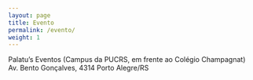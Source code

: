 ```yaml
---
layout: page
title: Evento
permalink: /evento/
weight: 1
---
```


Palatu’s Eventos
(Campus da PUCRS, em frente ao Colégio Champagnat)
Av. Bento Gonçalves, 4314
Porto Alegre/RS